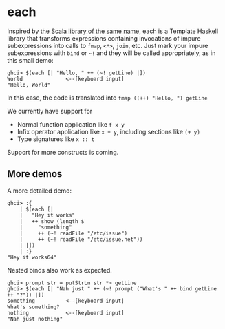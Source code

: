 # each

Inspired by [the Scala library of the same name](https://github.com/ThoughtWorksInc/each),
each is a Template Haskell library that transforms expressions containing
invocations of impure subexpressions into calls to `fmap`, `<*>`, `join`,
etc. Just mark your impure subexpressions with `bind` or `~!` and they will be
called appropriately, as in this small demo:

    ghci> $(each [| "Hello, " ++ (~! getLine) |])
    World              <--[keyboard input]
    "Hello, World"

In this case, the code is translated into `fmap ((++) "Hello, ") getLine`

We currently have support for

* Normal function application like `f x y`
* Infix operator application like `x + y`, including sections like `(+ y)`
* Type signatures like `x :: t`

Support for more constructs is coming.

## More demos

A more detailed demo:

    ghci> :{
        | $(each [|
        |   "Hey it works"
        |   ++ show (length $
        |     "something"
        |     ++ (~! readFile "/etc/issue")
        |     ++ (~! readFile "/etc/issue.net"))
        | |])
        | :}
    "Hey it works64"

Nested binds also work as expected.

    ghci> prompt str = putStrLn str *> getLine
    ghci> $(each [| "Nah just " ++ (~! prompt ("What's " ++ bind getLine ++ "?")) |])
    something          <--[keyboard input]
    What's something?
    nothing            <--[keyboard input]
    "Nah just nothing"
